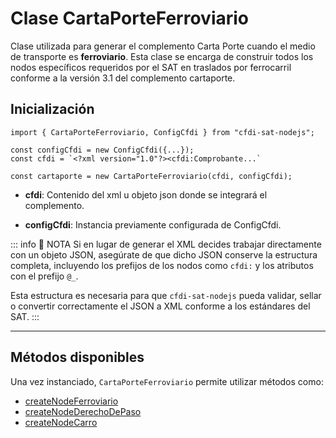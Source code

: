 # Clase CartaPorteFerroviario

Clase utilizada para generar el complemento Carta Porte cuando el medio de transporte es **ferroviario**. Esta clase se encarga de construir todos los nodos específicos requeridos por el SAT en traslados por ferrocarril conforme a la versión 3.1 del complemento cartaporte.

## Inicialización

```ts{6}
import { CartaPorteFerroviario, ConfigCfdi } from "cfdi-sat-nodejs";

const configCfdi = new ConfigCfdi({...});
const cfdi = `<?xml version="1.0"?><cfdi:Comprobante...`

const cartaporte = new CartaPorteFerroviario(cfdi, configCfdi);
```

- **cfdi**: Contenido del xml u objeto json donde se integrará el complemento.

- **configCfdi**: Instancia previamente configurada de ConfigCfdi.

::: info 📝 NOTA
Si en lugar de generar el XML decides trabajar directamente con un objeto JSON, asegúrate de que dicho JSON conserve la estructura completa, incluyendo los prefijos de los nodos como `cfdi:` y los atributos con el prefijo `@_`.

Esta estructura es necesaria para que `cfdi-sat-nodejs` pueda validar, sellar o convertir correctamente el JSON a XML conforme a los estándares del SAT.
:::

---

## Métodos disponibles

Una vez instanciado, `CartaPorteFerroviario` permite utilizar métodos como:

- [createNodeFerroviario](/docs/v3.0/carta-porte-ferroviario/createNodeFerroviario)
- [createNodeDerechoDePaso](/docs/v3.0/carta-porte-ferroviario/createNodeDerechoDePaso)
- [createNodeCarro](/docs/v3.0/carta-porte-ferroviario/createNodeCarro)
